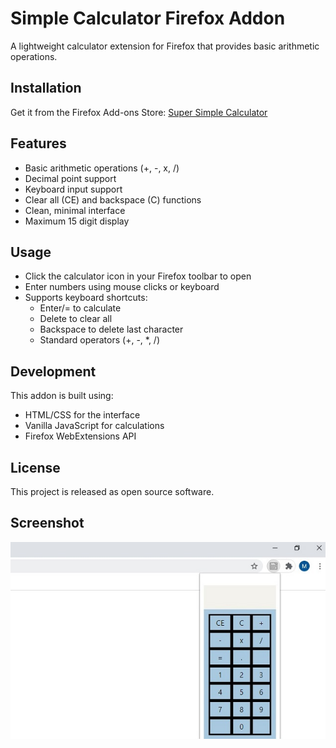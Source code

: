 # Simple Calculator Firefox Addon

A lightweight calculator extension for Firefox that provides basic arithmetic operations.

## Installation

Get it from the Firefox Add-ons Store: [Super Simple Calculator](https://addons.mozilla.org/en-US/firefox/addon/super-simple-calculator-addon/)

## Features

- Basic arithmetic operations (+, -, x, /)
- Decimal point support 
- Keyboard input support
- Clear all (CE) and backspace (C) functions
- Clean, minimal interface
- Maximum 15 digit display

## Usage

- Click the calculator icon in your Firefox toolbar to open
- Enter numbers using mouse clicks or keyboard
- Supports keyboard shortcuts:
  - Enter/= to calculate
  - Delete to clear all
  - Backspace to delete last character
  - Standard operators (+, -, *, /)

## Development

This addon is built using:
- HTML/CSS for the interface
- Vanilla JavaScript for calculations
- Firefox WebExtensions API

## License

This project is released as open source software.

## Screenshot

![Calculator Screenshot](Screenshot.jpg)

